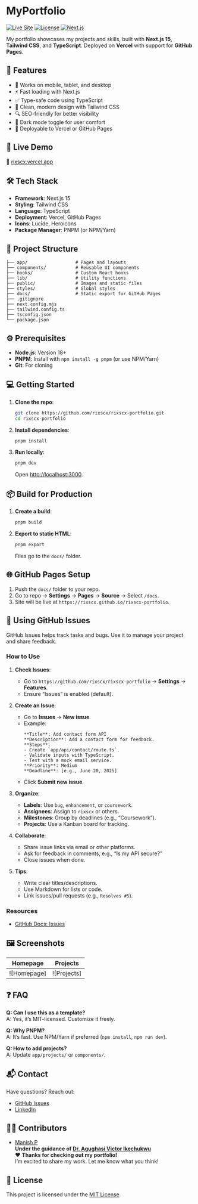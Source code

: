 # MyPortfolio

[![Live Site](https://img.shields.io/badge/Live%20Site-rixscx.vercel.app-blue?style=for-the-badge)](https://rixscx.vercel.app)
[![License](https://img.shields.io/badge/License-MIT-green.svg?style=for-the-badge)](https://opensource.org/licenses/MIT)
[![Next.js](https://img.shields.io/badge/Next.js-15-black?style=for-the-badge&logo=next.js)](https://nextjs.org/)

My portfolio showcases my projects and skills, built with **Next.js 15**, **Tailwind CSS**, and **TypeScript**. Deployed on **Vercel** with support for **GitHub Pages**.

## 🌟 Features

- 📱 Works on mobile, tablet, and desktop
- ⚡ Fast loading with Next.js
- ✅ Type-safe code using TypeScript
- 🎨 Clean, modern design with Tailwind CSS
- 🔍 SEO-friendly for better visibility
- 🌙 Dark mode toggle for user comfort
- 📂 Deployable to Vercel or GitHub Pages

## 🚀 Live Demo

🔗 [rixscx.vercel.app](https://rixscx.vercel.app)

## 🛠️ Tech Stack

- **Framework**: Next.js 15
- **Styling**: Tailwind CSS
- **Language**: TypeScript
- **Deployment**: Vercel, GitHub Pages
- **Icons**: Lucide, Heroicons
- **Package Manager**: PNPM (or NPM/Yarn)

## 📁 Project Structure

```
├── app/                  # Pages and layouts
├── components/           # Reusable UI components
├── hooks/                # Custom React hooks
├── lib/                  # Utility functions
├── public/               # Images and static files
├── styles/               # Global styles
├── docs/                 # Static export for GitHub Pages
├── .gitignore
├── next.config.mjs
├── tailwind.config.ts
├── tsconfig.json
└── package.json
```

## ⚙️ Prerequisites

- **Node.js**: Version 18+
- **PNPM**: Install with `npm install -g pnpm` (or use NPM/Yarn)
- **Git**: For cloning

## 💻 Getting Started

1. **Clone the repo**:
   ```bash
   git clone https://github.com/rixscx/rixscx-portfolio.git
   cd rixscx-portfolio
   ```

2. **Install dependencies**:
   ```bash
   pnpm install
   ```

3. **Run locally**:
   ```bash
   pnpm dev
   ```

   Open [http://localhost:3000](http://localhost:3000).

## 📦 Build for Production

1. **Create a build**:
   ```bash
   pnpm build
   ```

2. **Export to static HTML**:
   ```bash
   pnpm export
   ```

   Files go to the `docs/` folder.

## 🌐 GitHub Pages Setup

1. Push the `docs/` folder to your repo.
2. Go to repo → **Settings** → **Pages** → **Source** → Select `/docs`.
3. Site will be live at `https://rixscx.github.io/rixscx-portfolio`.

## 🐞 Using GitHub Issues

GitHub Issues helps track tasks and bugs. Use it to manage your project and share feedback.

### How to Use

1. **Check Issues**:
   - Go to `https://github.com/rixscx/rixscx-portfolio` → **Settings** → **Features**.
   - Ensure “Issues” is enabled (default).

2. **Create an Issue**:
   - Go to **Issues** → **New issue**.
   - Example:
     ```
     **Title**: Add contact form API
     **Description**: Add a contact form for feedback.
     **Steps**:
     - Create `app/api/contact/route.ts`.
     - Validate inputs with TypeScript.
     - Test with a mock email service.
     **Priority**: Medium
     **Deadline**: [e.g., June 20, 2025]
     ```
   - Click **Submit new issue**.

3. **Organize**:
   - **Labels**: Use `bug`, `enhancement`, or `coursework`.
   - **Assignees**: Assign to `rixscx` or others.
   - **Milestones**: Group by deadlines (e.g., “Coursework”).
   - **Projects**: Use a Kanban board for tracking.

4. **Collaborate**:
   - Share issue links via email or other platforms.
   - Ask for feedback in comments, e.g., “Is my API secure?”
   - Close issues when done.

5. **Tips**:
   - Write clear titles/descriptions.
   - Use Markdown for lists or code.
   - Link issues/pull requests (e.g., `Resolves #5`).

### Resources
- [GitHub Docs: Issues](https://docs.github.com/en/issues)

## 🖼️ Screenshots

| Homepage | Projects |
|----------|----------|
| ![Homepage] | ![Projects] |



## ❓ FAQ

**Q: Can I use this as a template?**  
A: Yes, it’s MIT-licensed. Customize it freely.

**Q: Why PNPM?**  
A: It’s fast. Use NPM/Yarn if preferred (`npm install`, `npm run dev`).

**Q: How to add projects?**  
A: Update `app/projects/` or `components/`.

## 📬 Contact

Have questions? Reach out:  
- [GitHub Issues](https://github.com/rixscx/rixscx-portfolio/issues)  
- [LinkedIn](https://www.linkedin.com/in/rixscx)  

## 🙋‍♀️ Contributors

- [Manish P](https://github.com/rixscx)  
**Under the guidance of [Dr. Agughasi Victor Ikechukwu](https://github.com/Victor-Ikechukwu)**  
❤️ **Thanks for checking out my portfolio!**  
I’m excited to share my work. Let me know what you think!

## 📝 License

This project is licensed under the [MIT License](LICENSE).
